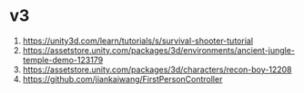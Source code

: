 # v3
1. https://unity3d.com/learn/tutorials/s/survival-shooter-tutorial
2. https://assetstore.unity.com/packages/3d/environments/ancient-jungle-temple-demo-123179
3. https://assetstore.unity.com/packages/3d/characters/recon-boy-12208
4. https://github.com/jiankaiwang/FirstPersonController
